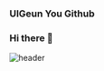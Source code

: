 ### UIGeun You Github
### Hi there 👋
![header](https://capsule-render.vercel.app/api?type=rect&color=auto&height=150&section=header&text=Hi%20there&fontSize=90)
<!--
**UiGeunYou/UiGeunYou** is a ✨ _special_ ✨ repository because its `README.md` (this file) appears on your GitHub profile.

Here are some ideas to get you started:

- 🔭 I’m currently working on ...
- 🌱 I’m currently learning ...
- 👯 I’m looking to collaborate on ...
- 🤔 I’m looking for help with ...
- 💬 Ask me about ...
- 📫 How to reach me: ...
- 😄 Pronouns: ...
- ⚡ Fun fact: ...
-->
